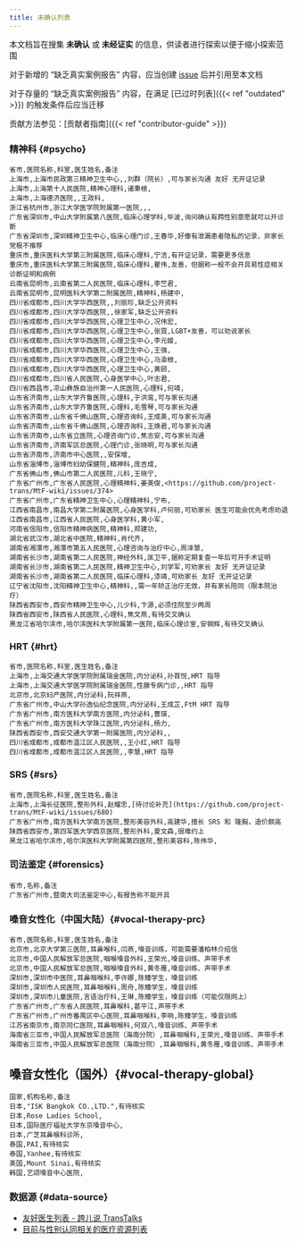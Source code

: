 ```yaml
---
title: 未确认列表
---
```


本文档旨在搜集 **未确认** 或 **未经证实** 的信息，供读者进行探索以便于缩小探索范围

对于新增的 “缺乏真实案例报告” 内容，应当创建 [issue](https://github.com/project-trans/MtF-wiki/issues/new/choose) 后并引用至本文档

对于存量的 “缺乏真实案例报告” 内容，在满足 [已过时列表]({{< ref "outdated" >}}) 的触发条件后应当迁移

贡献方法参见：[贡献者指南]({{< ref "contributor-guide" >}})

<!-- 表格按拼音排序以便于目视筛选 -->

### 精神科 {#psycho}

```csv
省市,医院名称,科室,医生姓名,备注
上海市,上海市民政第三精神卫生中心,,刘群（院长）,可与家长沟通 友好 无开证记录
上海市,上海第十人民医院,精神心理科,诸秉根,
上海市,上海德济医院,,王政科,
浙江省杭州市,浙江大学医学院附属第一医院,,,
广东省深圳市,中山大学附属第八医院,临床心理学科,毕波,询问确认有跨性别意愿就可以开诊断
广东省深圳市,深圳精神卫生中心,临床心理门诊,王春华,好像有泄漏患者隐私的记录，非家长党极不推荐
重庆市,重庆医科大学第三附属医院,临床心理科,宁洁,有开证记录，需要更多信息
重庆市,重庆医科大学第三附属医院,临床心理科,瞿伟,友善，但据称一般不会开具易性症相关诊断证明和病例
云南省昆明市,云南省第二人民医院,临床心理科,李竺君,
云南省昆明市,昆明医科大学第二附属医院,精神科,杨建中,
四川省成都市,四川大学华西医院,,刘丽珍,缺乏公开资料
四川省成都市,四川大学华西医院,,徐家军,缺乏公开资料
四川省成都市,四川大学华西医院,心理卫生中心,况伟宏,
四川省成都市,四川大学华西医院,心理卫生中心,张霓,LGBT+友善，可以劝说家长
四川省成都市,四川大学华西医院,心理卫生中心,李元媛,
四川省成都市,四川大学华西医院,心理卫生中心,王强,
四川省成都市,四川大学华西医院,心理卫生中心,马渝根,
四川省成都市,四川大学华西医院,心理卫生中心,黄颐,
四川省成都市,四川省人民医院,心身医学中心,叶志君,
四川省西昌市,凉山彝族自治州第一人民医院,心理科,何靖,
山东省济南市,山东大学齐鲁医院,心理科,于洪鸾,可与家长沟通
山东省济南市,山东大学齐鲁医院,心理科,毛雪琴,可与家长沟通
山东省济南市,山东省千佛山医院,心理咨询科,王成美,可与家长沟通
山东省济南市,山东省千佛山医院,心理咨询科,王焕君,可与家长沟通
山东省济南市,山东省立医院,心理咨询门诊,焦志安,可与家长沟通
山东省济南市,济南军区总医院,心理门诊,张晓明,可与家长沟通
山东省济南市,济南市中心医院,,安保增,
山东省淄博市,淄博市妇幼保健院,精神科,庞吉成,
广东省佛山市,佛山市第二人民医院,儿科,王晓宁,
广东省广州市,广东省人民医院,心理精神科,姜美俊,<https://github.com/project-trans/MtF-wiki/issues/374>
广东省广州市,广东省精神卫生中心,心理精神科,宁布,
江西省南昌市,南昌大学第二附属医院,心身医学科,卢何丽,可劝家长 医生可能会优先考虑劝退
江西省南昌市,江西省人民医院,心身医学科,黄小军,
河南省信阳市,信阳市精神病医院,精神科,郑建功,
湖北省武汉市,湖北省中医院,精神科,肖代齐,
湖南省湘潭市,湘潭市第五人民医院,心理咨询与治疗中心,周泽慧,
湖南省长沙市,湖南省第二人民医院,神经外科,匡卫平,据称定期复查一年后可开手术证明
湖南省长沙市,湖南省第二人民医院,精神卫生中心,刘学军,可劝家长 友好 无开证记录
湖南省长沙市,湖南省第二人民医院,临床心理科,漆靖,可劝家长 友好 无开证记录
辽宁省沈阳市,沈阳精神卫生中心,精神科,,需一年矫正治疗无效，并有家长陪同（限本院治疗）
陕西省西安市,西安市精神卫生中心,儿少科,卞源,必须住院至少两周
陕西省西安市,陕西省人民医院,心理科,焦文燕,有待交叉确认
黑龙江省哈尔滨市,哈尔滨医科大学附属第一医院,临床心理诊室,安钢辉,有待交叉确认
```

### HRT {#hrt}

```csv
省市,医院名称,科室,医生姓名,备注
上海市,上海交通大学医学院附属瑞金医院,内分泌科,孙首悦,HRT 指导
上海市,上海交通大学医学院附属瑞金医院,性腺专病门诊,,HRT 指导
北京市,北京妇产医院,内分泌科,阮祥燕,
广东省广州市,中山大学孙逸仙纪念医院,内分泌科,王成芷,FtM HRT 指导
广东省广州市,南方医科大学南方医院,内分泌科,曹瑛,
广东省广州市,南方医科大学珠江医院,内分泌科,杨力,
陕西省西安市,西安交通大学第一附属医院,内分泌科,,
四川省成都市,成都市温江区人民医院,,王小红,HRT 指导
四川省成都市,成都市温江区人民医院,,李慧,HRT 指导
```

### SRS {#srs}

```csv
省市,医院名称,科室,医生姓名,备注
上海市,上海长征医院,整形外科,赵耀忠,[待讨论补充](https://github.com/project-trans/MtF-wiki/issues/680)
广东省广州市,南方医科大学南方医院,整形美容外科,高建华,擅长 SRS 和 隆胸，造价颇高
陕西省西安市,第四军医大学西京医院,整形外科,夏文森,很难约上
黑龙江省哈尔滨市,哈尔滨医科大学附属第四医院,整形美容科,陈伟华,
```

### 司法鉴定 {#forensics}

```csv
省市,名称,备注
广东省广州市,暨南大司法鉴定中心,有报告称不能开具
```

### 嗓音女性化（中国大陆）{#vocal-therapy-prc}

```csv
省市,医院名称,科室,医生姓名,备注
北京市,北京大学第三医院,耳鼻喉科,闫燕,嗓音训练，可能需要潘柏林介绍信
北京市,中国人民解放军总医院,咽喉嗓音外科,王荣光,嗓音训练、声带手术
北京市,中国人民解放军总医院,咽喉嗓音外科,黄冬雁,嗓音训练、声带手术
深圳市,深圳市中医院,耳鼻咽喉科,李许娜,陈臻学生，嗓音训练
深圳市,深圳市人民医院,耳鼻咽喉科,周舟,陈臻学生，嗓音训练
深圳市,深圳市儿童医院,言语治疗科,王琳,陈臻学生，嗓音训练（可能仅限网上）
广东省广州市,广东省人民医院,耳鼻喉科,葛平江,声带手术
广东省广州市,广州市番禺区中心医院,耳鼻咽喉科,李响,陈臻学生，嗓音训练
江苏省南京市,南京同仁医院,耳鼻咽喉科,何双八,嗓音训练、声带手术
海南省三亚市,中国人民解放军总医院（海南分院）,耳鼻咽喉科,王荣光,嗓音训练、声带手术
海南省三亚市,中国人民解放军总医院（海南分院）,耳鼻咽喉科,黄冬雁,嗓音训练、声带手术
```

## 嗓音女性化（国外）{#vocal-therapy-global}

```csv
国家,机构名称,备注
日本,"ISK Bangkok CO.,LTD.",有待核实
日本,Rose Ladies School,
日本,国际医疗福祉大学东京嗓音中心,
日本,广芝耳鼻喉科诊所,
泰国,PAI,有待核实
泰国,Yanhee,有待核实
美国,Mount Sinai,有待核实
韩国,艺颂嗓音中心医院,
```

### 数据源 {#data-source}

- [友好医生列表 - 跨儿说 TransTalks](https://archive.md/g558s)
- [目前与性别认同相关的医疗资源列表](https://github.com/KristallWang/Transgender-lost-years/blob/master/0002_Medical/Medical_Resources/目前与性别认同相关的医疗资源列表.md)
